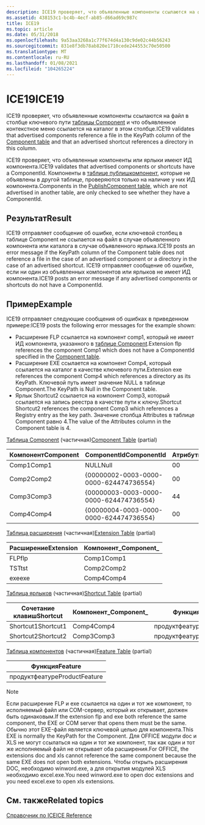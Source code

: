 ```yaml
---
description: ICE19 проверяет, что объявленные компоненты ссылаются на файл в столбце ключевого пути таблицы Component и что объявленное контекстное меню ссылается на каталог в этом столбце.
ms.assetid: 438153c1-bc4b-4ecf-ab85-d66ad69c987c
title: ICE19
ms.topic: article
ms.date: 05/31/2018
ms.openlocfilehash: 9a53aa3268a1c77f674d4a130c9de02c44b56243
ms.sourcegitcommit: 831e8f3db78ab820e1710cede244553c70e50500
ms.translationtype: MT
ms.contentlocale: ru-RU
ms.lasthandoff: 01/08/2021
ms.locfileid: "104265224"
---
```

# <a name="ice19"></a><span data-ttu-id="914d2-103">ICE19</span><span class="sxs-lookup"><span data-stu-id="914d2-103">ICE19</span></span>

<span data-ttu-id="914d2-104">ICE19 проверяет, что объявленные компоненты ссылаются на файл в столбце ключевого пути [таблицы Component](component-table.md) и что объявленное контекстное меню ссылается на каталог в этом столбце.</span><span class="sxs-lookup"><span data-stu-id="914d2-104">ICE19 validates that advertised components reference a file in the KeyPath column of the [Component table](component-table.md) and that an advertised shortcut references a directory in this column.</span></span>

<span data-ttu-id="914d2-105">ICE19 проверяет, что объявленные компоненты или ярлыки имеют ИД компонента.</span><span class="sxs-lookup"><span data-stu-id="914d2-105">ICE19 validates that advertised components or shortcuts have a ComponentId.</span></span> <span data-ttu-id="914d2-106">Компоненты в [таблице публишкомпонент](publishcomponent-table.md), которые не объявлены в другой таблице, проверяются только на наличие у них ИД компонента.</span><span class="sxs-lookup"><span data-stu-id="914d2-106">Components in the [PublishComponent table](publishcomponent-table.md), which are not advertised in another table, are only checked to see whether they have a ComponentId.</span></span>

## <a name="result"></a><span data-ttu-id="914d2-107">Результат</span><span class="sxs-lookup"><span data-stu-id="914d2-107">Result</span></span>

<span data-ttu-id="914d2-108">ICE19 отправляет сообщение об ошибке, если ключевой столбец в таблице Component не ссылается на файл в случае объявленного компонента или каталога в случае объявленного ярлыка.</span><span class="sxs-lookup"><span data-stu-id="914d2-108">ICE19 posts an error message if the KeyPath column of the Component table does not reference a file in the case of an advertised component or a directory in the case of an advertised shortcut.</span></span> <span data-ttu-id="914d2-109">ICE19 отправляет сообщение об ошибке, если ни один из объявленных компонентов или ярлыков не имеет ИД компонента.</span><span class="sxs-lookup"><span data-stu-id="914d2-109">ICE19 posts an error message if any advertised components or shortcuts do not have a ComponentId.</span></span>

## <a name="example"></a><span data-ttu-id="914d2-110">Пример</span><span class="sxs-lookup"><span data-stu-id="914d2-110">Example</span></span>

<span data-ttu-id="914d2-111">ICE19 отправляет следующие сообщения об ошибках в приведенном примере:</span><span class="sxs-lookup"><span data-stu-id="914d2-111">ICE19 posts the following error messages for the example shown:</span></span>

-   <span data-ttu-id="914d2-112">Расширение FLP ссылается на компонент comp1, который не имеет ИД компонента, указанного в [таблице Component](component-table.md).</span><span class="sxs-lookup"><span data-stu-id="914d2-112">Extension flp references the component Comp1 which does not have a ComponentId specified in the [Component table](component-table.md).</span></span>
-   <span data-ttu-id="914d2-113">Расширение EXE ссылается на компонент Comp4, который ссылается на каталог в качестве ключевого пути.</span><span class="sxs-lookup"><span data-stu-id="914d2-113">Extension exe references the component Comp4 which references a directory as its KeyPath.</span></span> <span data-ttu-id="914d2-114">Ключевой путь имеет значение NULL в таблице Component.</span><span class="sxs-lookup"><span data-stu-id="914d2-114">The KeyPath is Null in the Component table.</span></span>
-   <span data-ttu-id="914d2-115">Ярлык Shortcut2 ссылается на компонент Comp3, который ссылается на запись реестра в качестве пути к ключу.</span><span class="sxs-lookup"><span data-stu-id="914d2-115">Shortcut Shortcut2 references the component Comp3 which references a Registry entry as the key path.</span></span> <span data-ttu-id="914d2-116">Значение столбца Attributes в таблице Component равно 4.</span><span class="sxs-lookup"><span data-stu-id="914d2-116">The value of the Attributes column in the Component table is 4.</span></span>

<span data-ttu-id="914d2-117">[Таблица Component](component-table.md) (частичная)</span><span class="sxs-lookup"><span data-stu-id="914d2-117">[Component Table](component-table.md) (partial)</span></span>



| <span data-ttu-id="914d2-118">Компонент</span><span class="sxs-lookup"><span data-stu-id="914d2-118">Component</span></span> | <span data-ttu-id="914d2-119">ComponentId</span><span class="sxs-lookup"><span data-stu-id="914d2-119">ComponentId</span></span>                            | <span data-ttu-id="914d2-120">Атрибуты</span><span class="sxs-lookup"><span data-stu-id="914d2-120">Attributes</span></span> | <span data-ttu-id="914d2-121">Путь</span><span class="sxs-lookup"><span data-stu-id="914d2-121">KeyPath</span></span> |
|-----------|----------------------------------------|------------|---------|
| <span data-ttu-id="914d2-122">Comp1</span><span class="sxs-lookup"><span data-stu-id="914d2-122">Comp1</span></span>     | <span data-ttu-id="914d2-123">NULL</span><span class="sxs-lookup"><span data-stu-id="914d2-123">Null</span></span>                                   | <span data-ttu-id="914d2-124">0</span><span class="sxs-lookup"><span data-stu-id="914d2-124">0</span></span>          | <span data-ttu-id="914d2-125">Файл1</span><span class="sxs-lookup"><span data-stu-id="914d2-125">File1</span></span>   |
| <span data-ttu-id="914d2-126">Comp2</span><span class="sxs-lookup"><span data-stu-id="914d2-126">Comp2</span></span>     | {00000002-0003-0000-0000-624474736554} | <span data-ttu-id="914d2-127">0</span><span class="sxs-lookup"><span data-stu-id="914d2-127">0</span></span>          | <span data-ttu-id="914d2-128">Файл2</span><span class="sxs-lookup"><span data-stu-id="914d2-128">File2</span></span>   |
| <span data-ttu-id="914d2-129">Comp3</span><span class="sxs-lookup"><span data-stu-id="914d2-129">Comp3</span></span>     | {00000003-0003-0000-0000-624474736554} | <span data-ttu-id="914d2-130">4</span><span class="sxs-lookup"><span data-stu-id="914d2-130">4</span></span>          | <span data-ttu-id="914d2-131">Reg3</span><span class="sxs-lookup"><span data-stu-id="914d2-131">Reg3</span></span>    |
| <span data-ttu-id="914d2-132">Comp4</span><span class="sxs-lookup"><span data-stu-id="914d2-132">Comp4</span></span>     | {00000004-0003-0000-0000-624474736554} | <span data-ttu-id="914d2-133">0</span><span class="sxs-lookup"><span data-stu-id="914d2-133">0</span></span>          | <span data-ttu-id="914d2-134">NULL</span><span class="sxs-lookup"><span data-stu-id="914d2-134">Null</span></span>    |



 

<span data-ttu-id="914d2-135">[Таблица расширения](extension-table.md) (частичная)</span><span class="sxs-lookup"><span data-stu-id="914d2-135">[Extension Table](extension-table.md) (partial)</span></span>



| <span data-ttu-id="914d2-136">Расширение</span><span class="sxs-lookup"><span data-stu-id="914d2-136">Extension</span></span> | <span data-ttu-id="914d2-137">Компонент\_</span><span class="sxs-lookup"><span data-stu-id="914d2-137">Component\_</span></span> |
|-----------|-------------|
| <span data-ttu-id="914d2-138">FLP</span><span class="sxs-lookup"><span data-stu-id="914d2-138">flp</span></span>       | <span data-ttu-id="914d2-139">Comp1</span><span class="sxs-lookup"><span data-stu-id="914d2-139">Comp1</span></span>       |
| <span data-ttu-id="914d2-140">TST</span><span class="sxs-lookup"><span data-stu-id="914d2-140">tst</span></span>       | <span data-ttu-id="914d2-141">Comp2</span><span class="sxs-lookup"><span data-stu-id="914d2-141">Comp2</span></span>       |
| <span data-ttu-id="914d2-142">exe</span><span class="sxs-lookup"><span data-stu-id="914d2-142">exe</span></span>       | <span data-ttu-id="914d2-143">Comp4</span><span class="sxs-lookup"><span data-stu-id="914d2-143">Comp4</span></span>       |



 

<span data-ttu-id="914d2-144">[Таблица ярлыков](shortcut-table.md) (частичная)</span><span class="sxs-lookup"><span data-stu-id="914d2-144">[Shortcut Table](shortcut-table.md) (partial)</span></span>



| <span data-ttu-id="914d2-145">Сочетание клавиш</span><span class="sxs-lookup"><span data-stu-id="914d2-145">Shortcut</span></span>  | <span data-ttu-id="914d2-146">Компонент\_</span><span class="sxs-lookup"><span data-stu-id="914d2-146">Component\_</span></span> | <span data-ttu-id="914d2-147">Функция\_</span><span class="sxs-lookup"><span data-stu-id="914d2-147">Feature\_</span></span>      |
|-----------|-------------|----------------|
| <span data-ttu-id="914d2-148">Shortcut1</span><span class="sxs-lookup"><span data-stu-id="914d2-148">Shortcut1</span></span> | <span data-ttu-id="914d2-149">Comp4</span><span class="sxs-lookup"><span data-stu-id="914d2-149">Comp4</span></span>       | <span data-ttu-id="914d2-150">продуктфеатуре</span><span class="sxs-lookup"><span data-stu-id="914d2-150">ProductFeature</span></span> |
| <span data-ttu-id="914d2-151">Shortcut2</span><span class="sxs-lookup"><span data-stu-id="914d2-151">Shortcut2</span></span> | <span data-ttu-id="914d2-152">Comp3</span><span class="sxs-lookup"><span data-stu-id="914d2-152">Comp3</span></span>       | <span data-ttu-id="914d2-153">продуктфеатуре</span><span class="sxs-lookup"><span data-stu-id="914d2-153">ProductFeature</span></span> |



 

<span data-ttu-id="914d2-154">[Таблица компонентов](feature-table.md) (частичная)</span><span class="sxs-lookup"><span data-stu-id="914d2-154">[Feature Table](feature-table.md) (partial)</span></span>



| <span data-ttu-id="914d2-155">Функция</span><span class="sxs-lookup"><span data-stu-id="914d2-155">Feature</span></span>        |
|----------------|
| <span data-ttu-id="914d2-156">продуктфеатуре</span><span class="sxs-lookup"><span data-stu-id="914d2-156">ProductFeature</span></span> |



 

> [!Note]  
> <span data-ttu-id="914d2-157">Если расширение FLP и exe ссылается на один и тот же компонент, то исполняемый файл или COM-сервер, который их открывает, должен быть одинаковым.</span><span class="sxs-lookup"><span data-stu-id="914d2-157">If the extension flp and exe both reference the same component, the EXE or COM server that opens them must be the same.</span></span> <span data-ttu-id="914d2-158">Обычно этот EXE-файл является ключевой целью для компонента.</span><span class="sxs-lookup"><span data-stu-id="914d2-158">This EXE is normally the KeyPath for the Component.</span></span> <span data-ttu-id="914d2-159">Для OFFICE модули doc и XLS не могут ссылаться на один и тот же компонент, так как один и тот же исполняемый файл не открывает оба расширения.</span><span class="sxs-lookup"><span data-stu-id="914d2-159">For OFFICE, the extensions doc and xls cannot reference the same component because the same EXE does not open both extensions.</span></span> <span data-ttu-id="914d2-160">Чтобы открыть расширения DOC, необходимо winword.exe, а для открытия модулей XLS необходимо excel.exe.</span><span class="sxs-lookup"><span data-stu-id="914d2-160">You need winword.exe to open doc extensions and you need excel.exe to open xls extensions.</span></span>

 

## <a name="related-topics"></a><span data-ttu-id="914d2-161">См. также</span><span class="sxs-lookup"><span data-stu-id="914d2-161">Related topics</span></span>

<dl> <dt>

[<span data-ttu-id="914d2-162">Справочник по ICE</span><span class="sxs-lookup"><span data-stu-id="914d2-162">ICE Reference</span></span>](ice-reference.md)
</dt> </dl>

 

 



